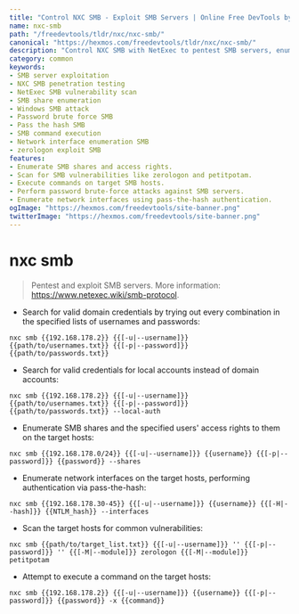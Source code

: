 ```yaml
---
title: "Control NXC SMB - Exploit SMB Servers | Online Free DevTools by Hexmos"
name: nxc-smb
path: "/freedevtools/tldr/nxc/nxc-smb/"
canonical: "https://hexmos.com/freedevtools/tldr/nxc/nxc-smb/"
description: "Control NXC SMB with NetExec to pentest SMB servers, enumerate shares, and exploit vulnerabilities. Free online tool, no registration required."
category: common
keywords:
- SMB server exploitation
- NXC SMB penetration testing
- NetExec SMB vulnerability scan
- SMB share enumeration
- Windows SMB attack
- Password brute force SMB
- Pass the hash SMB
- SMB command execution
- Network interface enumeration SMB
- zerologon exploit SMB
features:
- Enumerate SMB shares and access rights.
- Scan for SMB vulnerabilities like zerologon and petitpotam.
- Execute commands on target SMB hosts.
- Perform password brute-force attacks against SMB servers.
- Enumerate network interfaces using pass-the-hash authentication.
ogImage: "https://hexmos.com/freedevtools/site-banner.png"
twitterImage: "https://hexmos.com/freedevtools/site-banner.png"
---
```


# nxc smb

> Pentest and exploit SMB servers.
> More information: <https://www.netexec.wiki/smb-protocol>.

- Search for valid domain credentials by trying out every combination in the specified lists of usernames and passwords:

`nxc smb {{192.168.178.2}} {{[-u|--username]}} {{path/to/usernames.txt}} {{[-p|--password]}} {{path/to/passwords.txt}}`

- Search for valid credentials for local accounts instead of domain accounts:

`nxc smb {{192.168.178.2}} {{[-u|--username]}} {{path/to/usernames.txt}} {{[-p|--password]}} {{path/to/passwords.txt}} --local-auth`

- Enumerate SMB shares and the specified users' access rights to them on the target hosts:

`nxc smb {{192.168.178.0/24}} {{[-u|--username]}} {{username}} {{[-p|--password]}} {{password}} --shares`

- Enumerate network interfaces on the target hosts, performing authentication via pass-the-hash:

`nxc smb {{192.168.178.30-45}} {{[-u|--username]}} {{username}} {{[-H|--hash]}} {{NTLM_hash}} --interfaces`

- Scan the target hosts for common vulnerabilities:

`nxc smb {{path/to/target_list.txt}} {{[-u|--username]}} '' {{[-p|--password]}} '' {{[-M|--module]}} zerologon {{[-M|--module]}} petitpotam`

- Attempt to execute a command on the target hosts:

`nxc smb {{192.168.178.2}} {{[-u|--username]}} {{username}} {{[-p|--password]}} {{password}} -x {{command}}`

